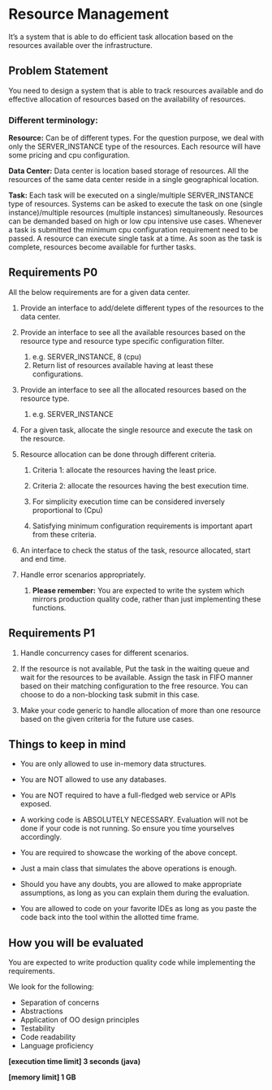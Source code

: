 # Resource Management
It’s a system that is able to do efficient task allocation based on the resources available over the infrastructure.

## Problem Statement
You need to design a system that is able to track resources available and do effective allocation of resources based on the availability of resources.

### Different terminology:
**Resource:** Can be of different types. For the question purpose, we deal with only the SERVER_INSTANCE type of the resources. Each resource will have some pricing and cpu configuration.

**Data Center:** Data center is location based storage of resources. All the resources of the same data center reside in a single geographical location.

**Task:** Each task will be executed on a single/multiple SERVER_INSTANCE type of resources. Systems can be asked to execute the task on one (single instance)/multiple resources (multiple instances) simultaneously. Resources can be demanded based on high or low cpu intensive use cases. Whenever a task is submitted the minimum cpu configuration requirement need to be passed. A resource can execute single task at a time. As soon as the task is complete, resources become available for further tasks.

## Requirements P0
All the below requirements are for a given data center.

1. Provide an interface to add/delete different types of the resources to the data center.
2. Provide an interface to see all the available resources based on the resource type and resource type specific configuration filter. 
   1. e.g. SERVER_INSTANCE, 8 (cpu)
   2. Return list of resources available having at least these configurations.
   
3. Provide an interface to see all the allocated resources based on the resource type.
   1. e.g. SERVER_INSTANCE
   
4. For a given task, allocate the single resource and execute the task on the resource.

5. Resource allocation can be done through different criteria.
   1. Criteria 1: allocate the resources having the least price.
   
   2. Criteria 2: allocate the resources having the best execution time.
   
   3. For simplicity execution time can be considered inversely proportional to (Cpu)
   
   4. Satisfying minimum configuration requirements is important apart from these criteria.
   
6. An interface to check the status of the task, resource allocated, start and end time.

7. Handle error scenarios appropriately.
   1. **Please remember:** You are expected to write the system which mirrors production quality code, rather than just implementing these functions.
   
## Requirements P1
1. Handle concurrency cases for different scenarios.

2. If the resource is not available, Put the task in the waiting queue and wait for the resources to be available. Assign the task in FIFO manner based on their matching configuration to the free resource. You can choose to do a non-blocking task submit in this case.

3. Make your code generic to handle allocation of more than one resource based on the given criteria for the future use cases.

## Things to keep in mind
* You are only allowed to use in-memory data structures.

* You are NOT allowed to use any databases.

* You are NOT required to have a full-fledged web service or APIs exposed.

* A working code is ABSOLUTELY NECESSARY. Evaluation will not be done if your code is not running. So ensure you time yourselves accordingly.

* You are required to showcase the working of the above concept.

* Just a main class that simulates the above operations is enough.

* Should you have any doubts, you are allowed to make appropriate assumptions, as long as you can explain them during the evaluation.

* You are allowed to code on your favorite IDEs as long as you paste the code back into the tool within the allotted time frame.

## How you will be evaluated
You are expected to write production quality code while implementing the requirements.

We look for the following:

* Separation of concerns
* Abstractions
* Application of OO design principles
* Testability
* Code readability
* Language proficiency

**[execution time limit] 3 seconds (java)**

**[memory limit] 1 GB**